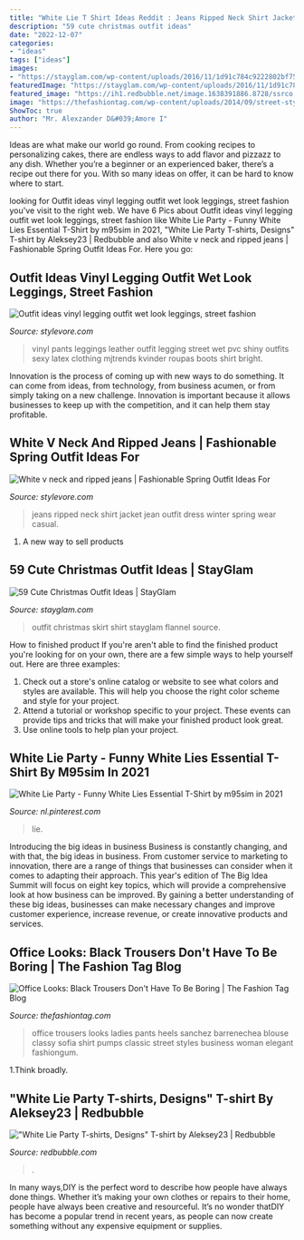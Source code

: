 ```yaml
---
title: "White Lie T Shirt Ideas Reddit : Jeans Ripped Neck Shirt Jacket Jean Outfit Dress Winter Spring Wear Casual"
description: "59 cute christmas outfit ideas"
date: "2022-12-07"
categories:
- "ideas"
tags: ["ideas"]
images:
- "https://stayglam.com/wp-content/uploads/2016/11/1d91c784c9222802bf75d19223f79607.jpg"
featuredImage: "https://stayglam.com/wp-content/uploads/2016/11/1d91c784c9222802bf75d19223f79607.jpg"
featured_image: "https://ih1.redbubble.net/image.1638391886.8728/ssrco,classic_tee,mens,fafafa:ca443f4786,front_alt,square_product,600x600.jpg"
image: "https://thefashiontag.com/wp-content/uploads/2014/09/street-style-black-pants-office-style-15.jpg"
ShowToc: true
author: "Mr. Alexzander D&#039;Amore I"
---
```



Ideas are what make our world go round. From cooking recipes to personalizing cakes, there are endless ways to add flavor and pizzazz to any dish. Whether you’re a beginner or an experienced baker, there’s a recipe out there for you. With so many ideas on offer, it can be hard to know where to start.

	

		
looking for Outfit ideas vinyl legging outfit wet look leggings, street fashion you've visit to the right web. We have 6 Pics about Outfit ideas vinyl legging outfit wet look leggings, street fashion like White Lie Party - Funny White Lies Essential T-Shirt by m95sim in 2021, &quot;White Lie Party T-shirts, Designs&quot; T-shirt by Aleksey23 | Redbubble and also White v neck and ripped jeans | Fashionable Spring Outfit Ideas For. Here you go:
		
    
## Outfit Ideas Vinyl Legging Outfit Wet Look Leggings, Street Fashion

<img loading=lazy src="https://www.stylevore.com/wp-content/uploads/2020/03/23ba70e800ed45657b1637004e2a7546.jpg" onerror="this.onerror=null;this.src='https://tse4.mm.bing.net/th?id=OIP.hdBGXVRAc7stgSNFbuNbgwAAAA&amp;pid=15.1';" alt="Outfit ideas vinyl legging outfit wet look leggings, street fashion">

_Source: stylevore.com_

>vinyl pants leggings leather outfit legging street wet pvc shiny outfits sexy latex clothing mjtrends kvinder roupas boots shirt bright. 

	

Innovation is the process of coming up with new ways to do something. It can come from ideas, from technology, from business acumen, or from simply taking on a new challenge. Innovation is important because it allows businesses to keep up with the competition, and it can help them stay profitable.

    
## White V Neck And Ripped Jeans | Fashionable Spring Outfit Ideas For

<img loading=lazy src="https://www.stylevore.com/wp-content/uploads/2020/01/43aef49d8dca2b7d0079312ec5216a17.png" onerror="this.onerror=null;this.src='https://tse2.mm.bing.net/th?id=OIP.3_cbB53GZqk5oQ51mu4bCAHaLA&amp;pid=15.1';" alt="White v neck and ripped jeans | Fashionable Spring Outfit Ideas For">

_Source: stylevore.com_

>jeans ripped neck shirt jacket jean outfit dress winter spring wear casual. 

	

1. A new way to sell products

    
## 59 Cute Christmas Outfit Ideas | StayGlam

<img loading=lazy src="https://stayglam.com/wp-content/uploads/2016/11/1d91c784c9222802bf75d19223f79607.jpg" onerror="this.onerror=null;this.src='https://tse3.mm.bing.net/th?id=OIP.kDpBk2ho55MfNpaSkquH5QAAAA&amp;pid=15.1';" alt="59 Cute Christmas Outfit Ideas | StayGlam">

_Source: stayglam.com_

>outfit christmas skirt shirt stayglam flannel source. 

	

How to finished product
If you're aren't able to find the finished product you're looking for on your own, there are a few simple ways to help yourself out. Here are three examples: 
1. Check out a store's online catalog or website to see what colors and styles are available. This will help you choose the right color scheme and style for your project.
2. Attend a tutorial or workshop specific to your project. These events can provide tips and tricks that will make your finished product look great.
3. Use online tools to help plan your project.

    
## White Lie Party - Funny White Lies Essential T-Shirt By M95sim In 2021

<img loading=lazy src="https://i.pinimg.com/originals/c8/c7/8a/c8c78a238bc4106c04bc313816a10319.png" onerror="this.onerror=null;this.src='https://tse4.mm.bing.net/th?id=OIP.Jazs5py8HFiOLG-J31YYIgHaJ4&amp;pid=15.1';" alt="White Lie Party - Funny White Lies Essential T-Shirt by m95sim in 2021">

_Source: nl.pinterest.com_

>lie. 

	

Introducing the big ideas in business
Business is constantly changing, and with that, the big ideas in business. From customer service to marketing to innovation, there are a range of things that businesses can consider when it comes to adapting their approach. 
This year's edition of The Big Idea Summit will focus on eight key topics, which will provide a comprehensive look at how business can be improved. By gaining a better understanding of these big ideas, businesses can make necessary changes and improve customer experience, increase revenue, or create innovative products and services.

    
## Office Looks: Black Trousers Don&#039;t Have To Be Boring | The Fashion Tag Blog

<img loading=lazy src="https://thefashiontag.com/wp-content/uploads/2014/09/street-style-black-pants-office-style-15.jpg" onerror="this.onerror=null;this.src='https://tse3.mm.bing.net/th?id=OIP.xoh0VQjxW-o64hOPxCiXhQHaLH&amp;pid=15.1';" alt="Office Looks: Black Trousers Don&#039;t Have To Be Boring | The Fashion Tag Blog">

_Source: thefashiontag.com_

>office trousers looks ladies pants heels sanchez barrenechea blouse classy sofia shirt pumps classic street styles business woman elegant fashiongum. 

	

1.Think broadly.

    
## &quot;White Lie Party T-shirts, Designs&quot; T-shirt By Aleksey23 | Redbubble

<img loading=lazy src="https://ih1.redbubble.net/image.1638391886.8728/ssrco,classic_tee,mens,fafafa:ca443f4786,front_alt,square_product,600x600.jpg" onerror="this.onerror=null;this.src='https://tse3.mm.bing.net/th?id=OIP.7x_gItknCWTUuD6oaImPiAHaHZ&amp;pid=15.1';" alt="&quot;White Lie Party T-shirts, Designs&quot; T-shirt by Aleksey23 | Redbubble">

_Source: redbubble.com_

>. 

	

In many ways,DIY is the perfect word to describe how people have always done things. Whether it’s making your own clothes or repairs to their home, people have always been creative and resourceful. It’s no wonder thatDIY has become a popular trend in recent years, as people can now create something without any expensive equipment or supplies.

